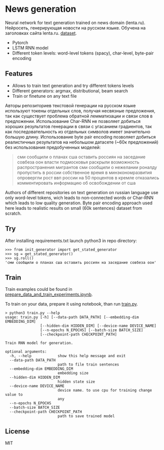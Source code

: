 # News generation

Neural network for text generation trained on news domain (lenta.ru).
Нейросеть, генерирующая новости на русском языке. Обучена на заголовках сайта lenta.ru.
[dataset](https://drive.google.com/open?id=1NlFuOjOt0oQ9Mx70Z7ZvfOsB3-1fCALp). 

- Pytorch
- LSTM RNN model
- Different token levels: word-level tokens (spacy), char-level, byte-pair encoding

## Features

- Allows to train text generation and try different tokens levels
- Different generators: argmax, distributional, beam search
- Train or finetune on any text file

Авторы репозиториев текстовой генерации на русском языке используют токены отдельных слов, получая несвязные предложения, так как существует проблема обратной лемматизации и связи слов в предложении. Использование Char-RNN не позволяет добиться хороших результатов генерации в связи с угасанием градиентов, так как последовательность из отдельных символов имеет значительно большую длину. Использование byte pair encoding позволяет добиться реалистичных результатов на небольшом датасете (~60к предложений) без использования предобученных моделей:
> сми сообщили о планах сша оставить россиян на заседание совбеза оон
> власти подмосковья раскрыли возможность распространения мигрантов
> сми сообщили о нежелании роналду пропустить в россии собственное время
> в минэкономразвития опровергли рост ввп россии на 50 процентов
> в кремле отказались комментировать информацию об освобождении от сша

Authors of different repositories on text generation on russian language use only word-level tokens, wich leads to non-connected words or Char-RNN which leads to low quality generation. Byte pair encoding approach used here leads to realistic results on small (60k sentences) dataset from scratch.

## Try

After installing requirements.txt launch python3 in repo directory:

```
>>> from init_generator import get_stated_generator
>>> sg = get_stated_generator()
>>> sg.roll()
'сми сообщили о планах сша оставить россиян на заседание совбеза оон'
```

## Train

Train examples could be found in [prepare_data_and_train_experiments.ipynb][notebook].

To train on your data, prepare it using notebook, than run [train.py][train].

```
> python3 train.py --help
usage: train.py [-h] [--data-path DATA_PATH] [--embedding-dim EMBEDDING_DIM]
                [--hidden-dim HIDDEN_DIM] [--device-name DEVICE_NAME]
                [--n-epochs N_EPOCHS] [--batch-size BATCH_SIZE]
                [--checkpoint-path CHECKPOINT_PATH]

Train RNN model for generation.

optional arguments:
  -h, --help            show this help message and exit
  --data-path DATA_PATH
                        path to file train sentences
  --embedding-dim EMBEDDING_DIM
                        embedding size
  --hidden-dim HIDDEN_DIM
                        hidden state size
  --device-name DEVICE_NAME
                        device name. to use cpu for training change value to
                        any
  --n-epochs N_EPOCHS
  --batch-size BATCH_SIZE
  --checkpoint-path CHECKPOINT_PATH
                        path to save trained model
```

## License

MIT

   [notebook]: <https://github.com/2roptsev/ru_text_generation/tree/master/prepare_data_and_train_experiments.ipynb>
   [train]: <https://github.com/2roptsev/ru_text_generation/tree/master/train.py>
